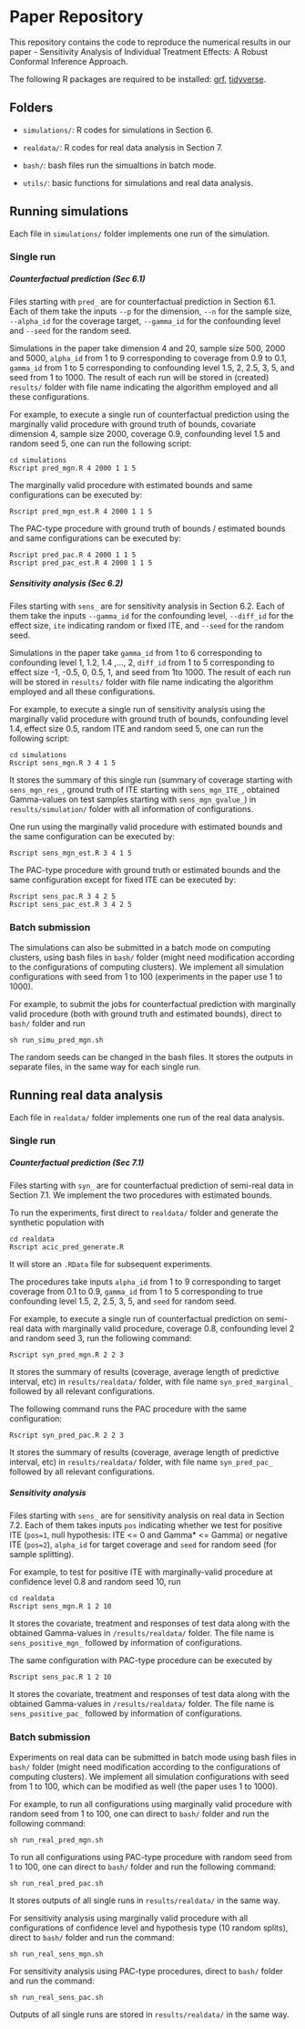 # Paper Repository

This repository contains the code to reproduce the numerical results in our paper - Sensitivity Analysis of Individual Treatment Effects: A Robust Conformal Inference Approach.

The following R packages are required to be installed: [grf](https://grf-labs.github.io/grf/), [tidyverse](https://www.tidyverse.org/).





## Folders

- `simulations/`: R codes for simulations in Section 6. 

- `realdata/`: R codes for real data analysis in Section 7. 
- `bash/`: bash files run the simualtions in batch mode. 
- `utils/`: basic functions for simulations and real data analysis.



## Running simulations

Each file in `simulations/` folder implements one run of the simulation. 

### Single run

##### Counterfactual prediction (Sec 6.1)

Files starting with `pred_` are for counterfactual prediction in Section 6.1. Each of them take the inputs `--p` for the dimension, `--n` for the sample size, `--alpha_id` for the coverage target, `--gamma_id` for the confounding level and `--seed` for the random seed. 

Simulations in the paper take dimension 4 and 20, sample size 500, 2000 and 5000, `alpha_id` from 1 to 9 corresponding to coverage from 0.9 to 0.1, `gamma_id` from 1 to 5 corresponding to confounding level 1.5, 2, 2.5, 3, 5, and seed from 1 to 1000. The result of each run will be stored in (created) `results/` folder with file name indicating the algorithm employed and all these configurations.

For example, to execute a single run of counterfactual prediction using the marginally valid procedure with ground truth of bounds, covariate dimension 4, sample size 2000, coverage 0.9, confounding level 1.5 and random seed 5, one can run the following script:

```
cd simulations
Rscript pred_mgn.R 4 2000 1 1 5 
```

The marginally valid procedure with estimated bounds and same configurations can be executed by:

```
Rscript pred_mgn_est.R 4 2000 1 1 5 
```

The PAC-type procedure with ground truth of bounds / estimated bounds and same configurations can be executed by:

```
Rscript pred_pac.R 4 2000 1 1 5 
Rscript pred_pac_est.R 4 2000 1 1 5 
```


##### Sensitivity analysis (Sec 6.2)

Files starting with `sens_` are for sensitivity analysis in Section 6.2.  Each of them take the inputs `--gamma_id` for the confounding level, `--diff_id` for the effect size, `ite` indicating random or fixed ITE, and `--seed` for the random seed. 

Simulations in the paper take `gamma_id` from 1 to 6 corresponding to confounding level 1, 1.2, 1.4 ,..., 2, `diff_id` from 1 to 5 corresponding to effect size -1, -0.5, 0, 0.5, 1, and seed from 1to 1000. The result of each run will be stored in `results/` folder with file name indicating the algorithm employed and all these configurations.

For example, to execute a single run of sensitivity analysis using the marginally valid procedure with ground truth of bounds, confounding level 1.4, effect size 0.5, random ITE and random seed 5, one can run the following script:

```
cd simulations
Rscript sens_mgn.R 3 4 1 5
```

It stores the summary of this single run (summary of coverage starting with `sens_mgn_res_`, ground truth of ITE starting with `sens_mgn_ITE_`, obtained Gamma-values on test samples starting with `sens_mgn_gvalue_`) in `results/simulation/` folder with all information of configurations.

One run using the marginally valid procedure with estimated bounds and the same configuration can be executed by:

```
Rscript sens_mgn_est.R 3 4 1 5
```

The PAC-type procedure with ground truth or estimated bounds and the same configuration except for fixed ITE can be executed by:

```
Rscript sens_pac.R 3 4 2 5
Rscript sens_pac_est.R 3 4 2 5
```


### Batch submission 

The simulations can also be submitted in a batch mode on computing clusters, using bash files in `bash/` folder (might need modification according to the configurations of computing clusters). We implement all simulation configurations with seed from 1 to 100 (experiments in the paper use 1 to 1000). 

For example, to submit the jobs for counterfactual prediction with marginally valid procedure (both with ground truth and estimated bounds), direct to `bash/` folder and run 

```
sh run_simu_pred_mgn.sh
```

The random seeds can be changed in the bash files. It stores the outputs in separate files, in the same way for each single run. 

## Running real data analysis

Each file in `realdata/` folder implements one run of the real data analysis. 

### Single run

##### Counterfactual prediction (Sec 7.1)

Files starting with `syn_` are for counterfactual prediction of semi-real data in Section 7.1. We implement the two procedures with estimated bounds. 

To run the experiments, first direct to `realdata/` folder and generate the synthetic population with

```
cd realdata
Rscript acic_pred_generate.R
```

It will store an `.RData` file for subsequent experiments. 

The procedures take inputs `alpha_id` from 1 to 9 corresponding to target coverage from 0.1 to 0.9, `gamma_id` from 1 to 5 corresponding to true confounding level 1.5, 2, 2.5, 3, 5, and `seed` for random seed.

For example, to execute a single run of counterfactual prediction on semi-real data with marginally valid procedure, coverage 0.8, confounding level 2 and random seed 3, run the following command:

```
Rscript syn_pred_mgn.R 2 2 3
```

It stores the summary of results (coverage, average length of predictive interval, etc) in `results/realdata/` folder, with file name `syn_pred_marginal_` followed by all relevant configurations. 

The following command runs the PAC procedure with the same configuration:

```
Rscript syn_pred_pac.R 2 2 3
```

It stores the summary of results (coverage, average length of predictive interval, etc) in `results/realdata/` folder, with file name `syn_pred_pac_` followed by all relevant configurations. 

##### Sensitivity analysis

Files starting with `sens_` are for sensitivity analysis on real data in Section 7.2. Each of them takes inputs `pos` indicating whether we test for positive ITE (`pos=1`, null hypothesis: ITE <= 0 and Gamma* <= Gamma) or negative ITE (`pos=2`), `alpha_id` for target coverage and `seed` for random seed (for sample splitting). 

For example, to test for positive ITE with marginally-valid procedure at confidence level 0.8 and random seed 10, run

```
cd realdata
Rscript sens_mgn.R 1 2 10
```

It stores the covariate, treatment and responses of test data along with the obtained Gamma-values in `/results/realdata/` folder. The file name is `sens_positive_mgn_` followed by information of configurations. 

The same configuration with PAC-type procedure can be executed by 

```
Rscript sens_pac.R 1 2 10
```

It stores the covariate, treatment and responses of test data along with the obtained Gamma-values in `/results/realdata/` folder. The file name is `sens_positive_pac_` followed by information of configurations. 

### Batch submission 

Experiments on real data can be submitted in batch mode using bash files in `bash/` folder (might need modification according to the configurations of computing clusters). We implement all simulation configurations with seed from 1 to 100, which can be modified as well (the paper uses 1 to 1000). 

For example, to run all configurations using marginally valid procedure with random seed from 1 to 100, one can direct to `bash/` folder and run the following command:

```
sh run_real_pred_mgn.sh
```

To run all configurations using PAC-type procedure with random seed from 1 to 100, one can direct to `bash/` folder and run the following command:

```
sh run_real_pred_pac.sh
```

It stores outputs of all single runs in `results/realdata/` in the same way. 

For sensitivity analysis using marginally valid procedure with all configurations of confidence level and hypothesis type (10 random splits), direct to `bash/` folder and run the command:

```
sh run_real_sens_mgn.sh
```

For sensitivity analysis using PAC-type procedures, direct to `bash/` folder and run the command:

```
sh run_real_sens_pac.sh
```

Outputs of all single runs are stored in `results/realdata/` in the same way. 

